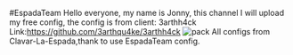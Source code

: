 #EspadaTeam
Hello everyone, my name is Jonny, this channel I will upload my free config, the config is from client: 3arthh4ck
Link:https://github.com/3arthqu4ke/3arthh4ck
![pack](https://user-images.githubusercontent.com/92873946/190460888-81e1f9a7-8436-4639-bf7a-56f22a47b6f7.png)
All configs from Clavar-La-Espada,thank to use EspadaTeam config.
